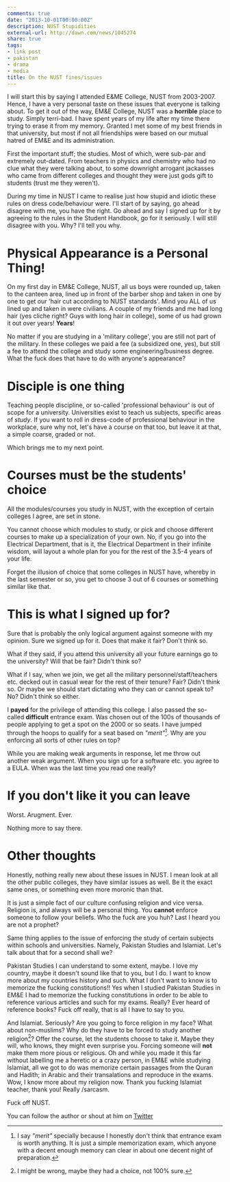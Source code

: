 ```yaml
---
comments: true
date: "2013-10-01T00:00:00Z"
description: NUST Stupidities
external-url: http://dawn.com/news/1045274
share: true
tags:
- link post
- pakistan
- drama
- media
title: On the NUST fines/issues
---
```


I will start this by saying I attended E&ME College, NUST from 2003-2007. Hence, I have a very personal taste on these issues that everyone is talking about. To get it out of the way, EM&E College, NUST was a **horrible** place to study. Simply terri-bad. I have spent years of my life after my time there trying to erase it from my memory. Granted I met some of my best friends in that university, but most if not all friendships were based on our mutual hatred of EM&E and its administration.

First the important stuff; the studies. Most of which, were sub-par and extremely out-dated. From teachers in physics and chemistry who had no clue what they were talking about, to some downright arrogant jackasses who came from different colleges and thought they were just gods gift to students (trust me they weren't).

During my time in NUST I came to realise just how stupid and idiotic these rules on dress code/behaviour were. I'll start of by saying, go ahead disagree with me, you have the right. Go ahead and say I signed up for it by agreeing to the rules in the Student Handbook, go for it seriously. I will still disagree with you. Why? I'll tell you why.

# Physical Appearance is a Personal Thing!

On my first day in EM&E College, NUST, all us boys were rounded up, taken to the canteen area, lined up in front of the barber shop and taken in one by one to get our 'hair cut according to NUST standards'. Mind you ALL of us lined up and taken in were civilians. A couple of my friends and me had long hair (yes cliche right? Guys with long hair in college), some of us had grown it out over years! **Years**!

No matter if you are studying in a 'military college', you are still not part of the military. In these colleges we paid a fee (a subsidized one, yes), but still a fee to attend the college and study some engineering/business degree. What the fuck does that have to do with anyone's appearance? 

# Disciple is one thing

Teaching people discipline, or so-called 'professional behaviour' is out of scope for a university. Universities exist to teach us subjects, specific areas of *study*. If you want to roll in dress-code of professional behaviour in the workplace, sure why not, let's have a course on that too, but leave it at that, a simple coarse, graded or not.

Which brings me to my next point.

# Courses must be the students' choice

All the modules/courses you study in NUST, with the exception of certain colleges I agree, are set in stone.

You cannot choose which modules to study, or pick and choose different courses to make up a specialization of your own. No, if you go into the Electrical Department, that is it, the Electrical Department in their infinite wisdom, will layout a whole plan for you for the rest of the 3.5-4 years of your life.

Forget the illusion of choice that some colleges in NUST have, whereby in the last semester or so, you get to choose 3 out of 6 courses or something similar like that.

# This is what I signed up for?

Sure that is probably the only logical argument against someone with my opinion. Sure we signed up for it. Does that make it fair? Don't think so.

What if they said, if you attend this university all your future earnings go to the university? Will that be fair? Didn't think so?

What if I say, when we join, we get all the military personnel/staff/teachers etc. decked out in casual wear for the rest of their tenure? Fair? Didn't think so. Or maybe we should start dictating who they can or cannot speak to? No? Didn't think so either.

I **payed** for the privilege of attending this college. I also passed the so-called **difficult** entrance exam. Was chosen out of the 100s of thousands of people applying to get a spot on the 2000 or so seats. I have jumped through the hoops to qualify for a seat based on *"merit"*[^1]. Why are you enforcing all sorts of other rules on top?

While you are making weak arguments in response, let me throw out another weak argument. When you sign up for a software etc. you agree to a EULA. When was the last time you read one really?

# If you don't like it you can leave

Worst. Arugment. Ever.

Nothing more to say there.

# Other thoughts

Honestly, nothing really new about these issues in NUST. I mean look at all the other public colleges, they have similar issues as well. Be it the exact same ones, or something even more moronic than that.

It is just a simple fact of our culture confusing religion and vice versa. Religion is, and always will be a personal thing. You **cannot** enforce someone to follow your beliefs. Who the fuck are you huh? Last I heard you are not a prophet?

Same thing applies to the issue of enforcing the study of certain subjects within schools and universities. Namely, Pakistan Studies and Islamiat. Let's talk about that for a second shall we?

Pakistan Studies I can understand to some extent, maybe. I love my country, maybe it doesn't sound like that to you, but I do. I want to know more about my countries history and such. What I don't want to know is to memorize the fucking constitutions!! Yes when I studied Pakistan Studies in EM&E I had to memorize the fucking constitutions in order to be able to reference various articles and such for my exams. Really? Ever heard of reference books? Fuck off really, that is all I have to say to you.

And Islamiat. Seriously? Are you going to force religion in my face? What about non-muslims? Why do they have to be forced to study another religion[^2]? Offer the course, let the students choose to take it. Maybe they will, who knows, they might even surprise you. Forcing someone will **not** make them more pious or religious. Oh and while you made it this far without labelling me a heretic or a crazy person, in EM&E while studying Islamiat, all we got to do was memorize certain passages from the Quran and Hadith; in Arabic and their transalations and reproduce in the exams. Wow, I know more about my religion now. Thank you fucking Islamiat teacher, thank you! Really /sarcasm.

Fuck off NUST. 

[^1]: I say *"merit"* specially because I honestly don't think that entrance exam is worth anything. It is just a simple memorization exam, which anyone with a decent enough memory can clear in about one decent night of preparation.
[^2]: I might be wrong, maybe they had a choice, not 100% sure.

You can follow the author or shout at him on [Twitter](https://twitter.com/abijango)